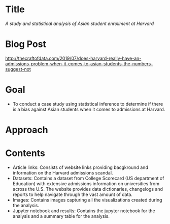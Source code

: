 # Title

*A study and statistical analysis of Asian student enrollment at Harvard*

# Blog Post

http://thecraftofdata.com/2019/07/does-harvard-really-have-an-admissions-problem-when-it-comes-to-asian-students-the-numbers-suggest-not

# Goal

- To conduct a case study using statistical inference to determine if there is a bias against Asian students when it comes to admissions at Harvard. 

# Approach 

# Contents

- Article links: Consists of website links providing bacgkround and information on the Harvard admissions scandal. 
- Datasets: Contains a dataset from College Scorecard (US department of Education) with extensive admissions information on universities from across the U.S. The website provides data dictionaries, changelogs and reports to help navigate through the vast amount of data.
- Images: Contains images capturing all the visualizations created during the analysis. 
- Jupyter notebook and results: Contains the jupyter notebook for the analysis and a summary table for the analysis. 
